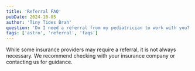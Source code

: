```yaml
---
title: 'Referral FAQ'
pubDate: 2024-10-05
author: 'Tiny Tides Brah'
question: 'Do I need a referral from my pediatrician to work with you?'
tags: ['astro', 'referral', 'faqs']
---
```


While some insurance providers may require a referral, it is not always necessary. We recommend checking with your insurance company or contacting us for guidance.
